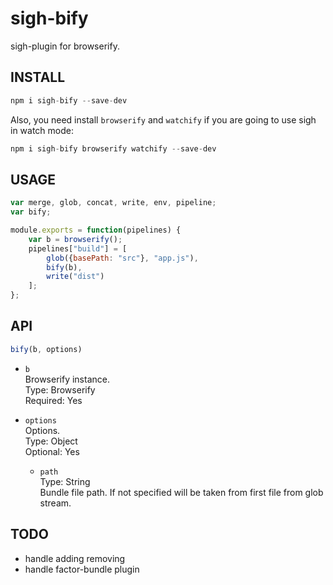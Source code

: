 sigh-bify
=========
sigh-plugin for browserify.

INSTALL
-------
```js
npm i sigh-bify --save-dev
```
Also, you need install `browserify` and `watchify` if you are going to use sigh in watch mode:
```js
npm i sigh-bify browserify watchify --save-dev
```

USAGE
-----
```js
var merge, glob, concat, write, env, pipeline;
var bify;

module.exports = function(pipelines) {
	var b = browserify();
	pipelines["build"] = [
		glob({basePath: "src"}, "app.js"),
		bify(b),
		write("dist")
	];
};
```

API
---
```js
bify(b, options)
```

* `b`  
Browserify instance.  
Type: Browserify  
Required: Yes  

* `options`  
Options.  
Type: Object  
Optional: Yes  

    * `path`  
    Type: String  
    Bundle file path. 
    If not specified will be taken from first file from glob stream.

TODO
----
* handle adding removing
* handle factor-bundle plugin